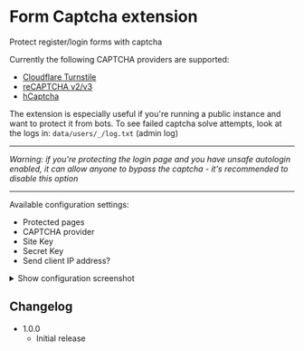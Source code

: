 # Form Captcha extension

Protect register/login forms with captcha

Currently the following CAPTCHA providers are supported:
* [Cloudflare Turnstile](https://www.cloudflare.com/application-services/products/turnstile/)
* [reCAPTCHA v2/v3](https://developers.google.com/recaptcha)
* [hCaptcha](https://www.hcaptcha.com/)

The extension is especially useful if you're running a public instance and want to protect it from bots.
To see failed captcha solve attempts, look at the logs in: `data/users/_/log.txt` (admin log)

---

*Warning: if you're protecting the login page and you have unsafe autologin enabled, it can allow anyone to bypass the captcha - it's recommended to disable this option*

---

Available configuration settings:
* Protected pages
* CAPTCHA provider
* Site Key
* Secret Key
* Send client IP address?

<details>
<summary>Show configuration screenshot</summary>

![configuration](./screenshot.png)

</details>

## Changelog

* 1.0.0
	* Initial release
